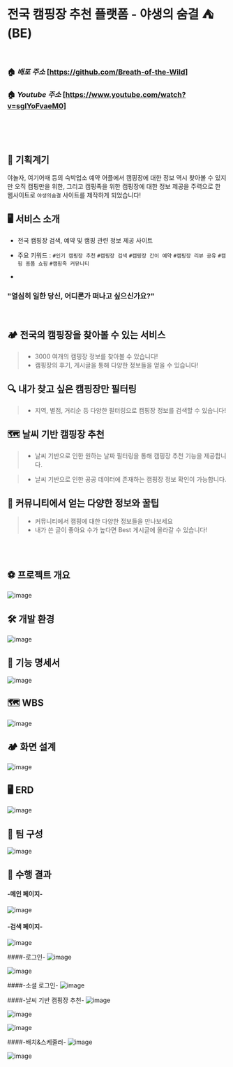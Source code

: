 
</br>

# **전국 캠핑장 추천 플랫폼 - **야생의 숨결** ⛺️ (BE)**

<br>

### **🏠 _배포 주소_** [https://github.com/Breath-of-the-Wild]
### **🏠 _Youtube 주소_** [https://www.youtube.com/watch?v=sgIYoFvaeM0]
<br>
<br>
<br>

## 🚀 기획계기

야놀자, 여기어때 등의 숙박업소 예약 어플에서 캠핑장에 대한 정보 역시 찾아볼 수 있지만 오직 캠핑만을 위한, 그리고 캠핑족을 위한 
캠핑장에 대한 정보 제공을 주력으로 한 웹사이트로 `야생의숨결` 사이트를 제작하게 되었습니다!

## 🖥️ 서비스 소개

- 전국 캠핑장 검색, 예약 및 캠핑 관련 정보 제공 사이트
- 주요 키워드 : `#인기 캠핑장 추천` `#캠핑장 검색` `#캠핑장 간이 예약` `#캠핑장 리뷰 공유` `#캠핑 용품 쇼핑` `#캠핑족 커뮤니티`

- 
### "열심히 일한 당신, 어디론가 떠나고 싶으신가요?"

</br>

## 🏕 전국의 캠핑장을 찾아볼 수 있는 서비스

> - 3000 여개의 캠핑장 정보를 찾아볼 수 있습니다!
> - 캠핑장의 후기, 게시글을 통해 다양한 정보들을 얻을 수 있습니다!

## 🔍 내가 찾고 싶은 캠핑장만 필터링

> - 지역, 별점, 거리순 등 다양한 필터링으로 캠핑장 정보를 검색할 수 있습니다!

## 🗺 날씨 기반 캠핑장 추천

> - 날씨 기반으로 인한 원하는 날짜 필터링을 통해 캠핑장 추천 기능을 제공합니다.

> - 날씨 기반으로 인한 공공 데이터에 존재하는 캠핑장 정보 확인이 가능합니다.


## 👬 커뮤니티에서 얻는 다양한 정보와 꿀팁

> - 커뮤니티에서 캠핑에 대한 다양한 정보들을 만나보세요
> - 내가 쓴 글이 좋아요 수가 높다면 Best 게시글에 올라갈 수 있습니다!

</br>

</br>

## **⚽ 프로젝트 개요**

![image](https://github.com/Breath-of-the-Wild/Breath-of-the-Wild_be/assets/78581994/3bc2336f-c2f1-4c0b-909a-b8f9646a0171)

## **🛠️ 개발 환경**
![image](https://github.com/Breath-of-the-Wild/Breath-of-the-Wild_be/assets/78581994/15663f9f-53cf-4ee0-a9a4-29b9a3a439ef)

## **👬 기능 명세서**
![image](https://github.com/Breath-of-the-Wild/Breath-of-the-Wild_be/assets/78581994/29534387-46b4-462e-b29c-019ea0010493)

## **🗺 WBS**
![image](https://github.com/Breath-of-the-Wild/Breath-of-the-Wild_be/assets/78581994/4431f74a-7c3c-4c92-8fa9-d97fd0b632b5)

## **🏕 화면 설계**
![image](https://github.com/Breath-of-the-Wild/Breath-of-the-Wild_be/assets/78581994/b1a60c32-8281-4c55-be09-c05f6a8fe8d7)

## **🖥️ ERD**
![image](https://github.com/Breath-of-the-Wild/Breath-of-the-Wild_be/assets/78581994/702b79db-d617-41dc-a7b5-d10baa9c5f7e)
 
## 👥 팀 구성
![image](https://github.com/Breath-of-the-Wild/Breath-of-the-Wild_be/assets/78581994/81801f35-21c0-491f-8244-cfd128d9761f)


## **🚀 수행 결과**

#### -메인 페이지-
![image](https://github.com/Breath-of-the-Wild/Breath-of-the-Wild_be/assets/78581994/d12d9229-b79f-4074-aa65-22ef1cf1bc34)

#### -검색 페이지-
![image](https://github.com/Breath-of-the-Wild/Breath-of-the-Wild_be/assets/78581994/fe3abdd6-b7ab-4e03-aac8-371067a063ec)

####-로그인-
![image](https://github.com/Breath-of-the-Wild/Breath-of-the-Wild_be/assets/78581994/bdc9a80b-ea62-4a8b-a7d1-486989427430)

![image](https://github.com/Breath-of-the-Wild/Breath-of-the-Wild_be/assets/78581994/85cda588-f528-4f40-8de2-874808fa8660)



####-소셜 로그인-
![image](https://github.com/Breath-of-the-Wild/Breath-of-the-Wild_be/assets/78581994/871bafca-fd62-4274-b092-93f7ffb451ae)


####-날씨 기반 캠핑장 추천-
![image](https://github.com/Breath-of-the-Wild/Breath-of-the-Wild_be/assets/78581994/73c121b9-33e7-40c8-ad61-6b26002aee7f)

![image](https://github.com/Breath-of-the-Wild/Breath-of-the-Wild_be/assets/78581994/127b4c8e-6eb6-42c9-9ef7-33d48645f969)

![image](https://github.com/Breath-of-the-Wild/Breath-of-the-Wild_be/assets/78581994/d2bdd33d-8c71-44ae-a1da-401a605f5a79)

####-배치&스케줄러-
![image](https://github.com/Breath-of-the-Wild/Breath-of-the-Wild_be/assets/78581994/1779d8c5-a41b-44f5-aaa8-ea4011378f06)

![image](https://github.com/Breath-of-the-Wild/Breath-of-the-Wild_be/assets/78581994/0ff5ad91-971b-4b5e-97ae-98dd83ba842c)


